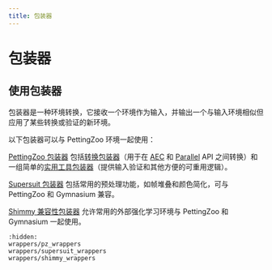 ```yaml
---
title: 包装器
---
```


# 包装器

## 使用包装器

包装器是一种环境转换，它接收一个环境作为输入，并输出一个与输入环境相似但应用了某些转换或验证的新环境。

以下包装器可以与 PettingZoo 环境一起使用：

[PettingZoo 包装器](/api/wrappers/pz_wrappers/) 包括[转换包装器](/api/wrappers/pz_wrappers#conversion-wrappers)（用于在 [AEC](/api/aec/) 和 [Parallel](/api/parallel/) API 之间转换）和一组简单的[实用工具包装器](/api/wrappers/pz_wrappers#utility-wrappers)（提供输入验证和其他方便的可重用逻辑）。

[Supersuit 包装器](/api/wrappers/supersuit_wrappers/) 包括常用的预处理功能，如帧堆叠和颜色简化，可与 PettingZoo 和 Gymnasium 兼容。

[Shimmy 兼容性包装器](/api/wrappers/shimmy_wrappers/) 允许常用的外部强化学习环境与 PettingZoo 和 Gymnasium 一起使用。


```{toctree}
:hidden:
wrappers/pz_wrappers
wrappers/supersuit_wrappers
wrappers/shimmy_wrappers
```
